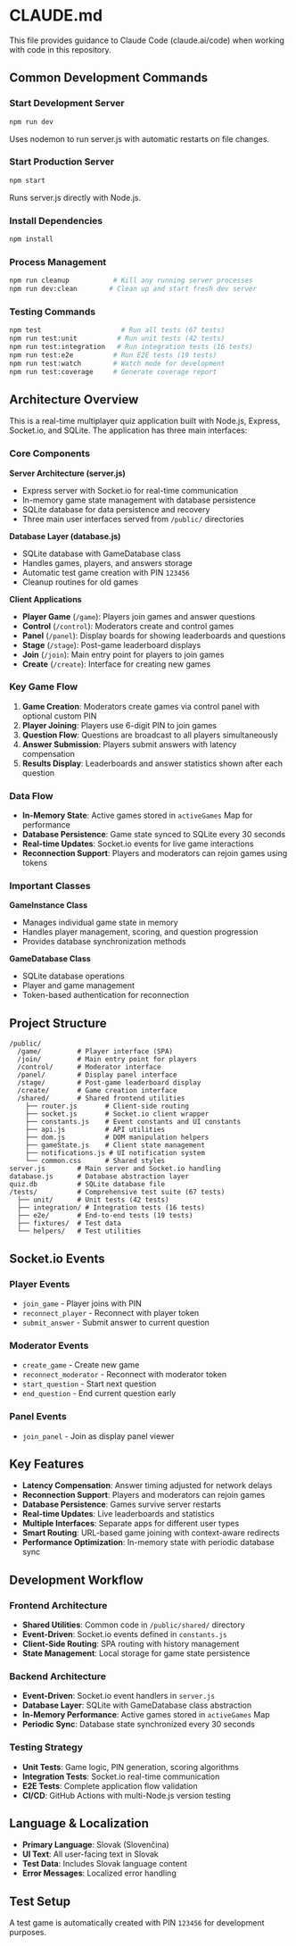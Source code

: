 # CLAUDE.md

This file provides guidance to Claude Code (claude.ai/code) when working with code in this repository.

## Common Development Commands

### Start Development Server
```bash
npm run dev
```
Uses nodemon to run server.js with automatic restarts on file changes.

### Start Production Server
```bash
npm start
```
Runs server.js directly with Node.js.

### Install Dependencies
```bash
npm install
```

### Process Management
```bash
npm run cleanup           # Kill any running server processes
npm run dev:clean        # Clean up and start fresh dev server
```

### Testing Commands
```bash
npm test                    # Run all tests (67 tests)
npm run test:unit          # Run unit tests (42 tests)
npm run test:integration   # Run integration tests (16 tests) 
npm run test:e2e          # Run E2E tests (19 tests)
npm run test:watch        # Watch mode for development
npm run test:coverage     # Generate coverage report
```

## Architecture Overview

This is a real-time multiplayer quiz application built with Node.js, Express, Socket.io, and SQLite. The application has three main interfaces:

### Core Components

**Server Architecture (server.js)**
- Express server with Socket.io for real-time communication
- In-memory game state management with database persistence
- SQLite database for data persistence and recovery
- Three main user interfaces served from `/public/` directories

**Database Layer (database.js)**
- SQLite database with GameDatabase class
- Handles games, players, and answers storage
- Automatic test game creation with PIN `123456`
- Cleanup routines for old games

**Client Applications**
- **Player Game** (`/game`): Players join games and answer questions
- **Control** (`/control`): Moderators create and control games  
- **Panel** (`/panel`): Display boards for showing leaderboards and questions
- **Stage** (`/stage`): Post-game leaderboard displays
- **Join** (`/join`): Main entry point for players to join games
- **Create** (`/create`): Interface for creating new games

### Key Game Flow

1. **Game Creation**: Moderators create games via control panel with optional custom PIN
2. **Player Joining**: Players use 6-digit PIN to join games
3. **Question Flow**: Questions are broadcast to all players simultaneously
4. **Answer Submission**: Players submit answers with latency compensation
5. **Results Display**: Leaderboards and answer statistics shown after each question

### Data Flow

- **In-Memory State**: Active games stored in `activeGames` Map for performance
- **Database Persistence**: Game state synced to SQLite every 30 seconds
- **Real-time Updates**: Socket.io events for live game interactions
- **Reconnection Support**: Players and moderators can rejoin games using tokens

### Important Classes

**GameInstance Class**
- Manages individual game state in memory
- Handles player management, scoring, and question progression
- Provides database synchronization methods

**GameDatabase Class**
- SQLite database operations
- Player and game management
- Token-based authentication for reconnection

## Project Structure

```
/public/
  /game/         # Player interface (SPA)
  /join/         # Main entry point for players
  /control/      # Moderator interface  
  /panel/        # Display panel interface
  /stage/        # Post-game leaderboard display
  /create/       # Game creation interface
  /shared/       # Shared frontend utilities
    ├── router.js       # Client-side routing
    ├── socket.js       # Socket.io client wrapper
    ├── constants.js    # Event constants and UI constants
    ├── api.js          # API utilities
    ├── dom.js          # DOM manipulation helpers
    ├── gameState.js    # Client state management
    ├── notifications.js # UI notification system
    └── common.css      # Shared styles
server.js        # Main server and Socket.io handling
database.js      # Database abstraction layer
quiz.db          # SQLite database file
/tests/          # Comprehensive test suite (67 tests)
  ├── unit/      # Unit tests (42 tests)
  ├── integration/ # Integration tests (16 tests)
  ├── e2e/       # End-to-end tests (19 tests)
  ├── fixtures/  # Test data
  └── helpers/   # Test utilities
```

## Socket.io Events

### Player Events
- `join_game` - Player joins with PIN
- `reconnect_player` - Reconnect with player token
- `submit_answer` - Submit answer to current question

### Moderator Events  
- `create_game` - Create new game
- `reconnect_moderator` - Reconnect with moderator token
- `start_question` - Start next question
- `end_question` - End current question early

### Panel Events
- `join_panel` - Join as display panel viewer

## Key Features

- **Latency Compensation**: Answer timing adjusted for network delays
- **Reconnection Support**: Players and moderators can rejoin games
- **Database Persistence**: Games survive server restarts
- **Real-time Updates**: Live leaderboards and statistics
- **Multiple Interfaces**: Separate apps for different user types
- **Smart Routing**: URL-based game joining with context-aware redirects
- **Performance Optimization**: In-memory state with periodic database sync

## Development Workflow

### Frontend Architecture
- **Shared Utilities**: Common code in `/public/shared/` directory
- **Event-Driven**: Socket.io events defined in `constants.js`
- **Client-Side Routing**: SPA routing with history management
- **State Management**: Local storage for game state persistence

### Backend Architecture
- **Event-Driven**: Socket.io event handlers in `server.js`
- **Database Layer**: SQLite with GameDatabase class abstraction
- **In-Memory Performance**: Active games stored in `activeGames` Map
- **Periodic Sync**: Database state synchronized every 30 seconds

### Testing Strategy
- **Unit Tests**: Game logic, PIN generation, scoring algorithms
- **Integration Tests**: Socket.io real-time communication
- **E2E Tests**: Complete application flow validation
- **CI/CD**: GitHub Actions with multi-Node.js version testing

## Language & Localization

- **Primary Language**: Slovak (Slovenčina)
- **UI Text**: All user-facing text in Slovak
- **Test Data**: Includes Slovak language content
- **Error Messages**: Localized error handling

## Test Setup

A test game is automatically created with PIN `123456` for development purposes.